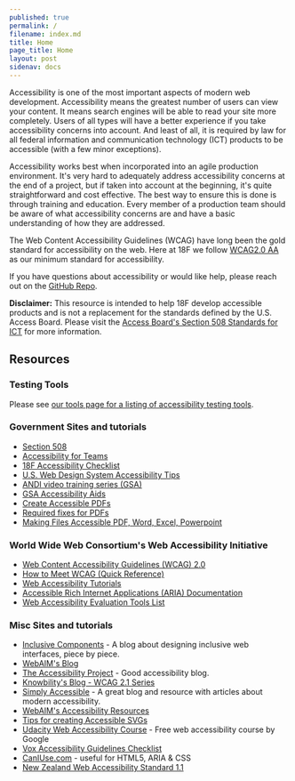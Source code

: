```yaml
---
published: true
permalink: /
filename: index.md
title: Home
page_title: Home
layout: post
sidenav: docs
---
```


Accessibility is one of the most important aspects of modern web development. Accessibility means the greatest number of users can view your content. It means search engines will be able to read your site more completely. Users of all types will have a better experience if you take accessibility concerns into account. And least of all, it is required by law for all federal information and communication technology (ICT) products to be accessible (with a few minor exceptions).

Accessibility works best when incorporated into an agile production environment. It's very hard to adequately address accessibility concerns at the end of a project, but if taken into account at the beginning, it's quite straightforward and cost effective. The best way to ensure this is done is through training and education. Every member of a production team should be aware of what accessibility concerns are and have a basic understanding of how they are addressed.

The Web Content Accessibility Guidelines (WCAG) have long been the gold standard for accessibility on the web. Here at 18F we follow [WCAG2.0 AA](https://www.w3.org/TR/WCAG20/) as our minimum standard for accessibility.  

If you have questions about accessibility or would like help, please reach out on the [GitHub Repo](https://github.com/18F/accessibility).

__Disclaimer:__ This resource is intended to help 18F develop accessible products and is not a replacement for the standards defined by the U.S. Access Board. Please visit the [Access Board's Section 508 Standards for ICT](https://www.access-board.gov/ict/) for more information.

## Resources

### Testing Tools

Please see [our tools page for a listing of accessibility testing tools](tools/). 

### Government Sites and tutorials
* [Section 508](https://section508.gov/)
* [Accessibility for Teams](https://accessibility.digital.gov/)
* [18F Accessibility Checklist](./checklist/)
* [U.S. Web Design System Accessibility Tips](https://designsystem.digital.gov/documentation/accessibility/)
* [ANDI video training series (GSA)](https://www.section508.gov/test/web-software/andi-training-videos)
* [GSA Accessibility Aids](https://www.gsa.gov/website-information/accessibility-aids)
* [Create Accessible PDFs](https://www.section508.gov/create/pdfs)
* [Required fixes for PDFs](http://www.hhs.gov/web/section-508/making-files-accessible/pdf-required/index.html)
* [Making Files Accessible PDF, Word, Excel, Powerpoint](http://www.hhs.gov/web/section-508/making-files-accessible/index.html)

### World Wide Web Consortium's Web Accessibility Initiative
* [Web Content Accessibility Guidelines (WCAG) 2.0](https://www.w3.org/TR/WCAG20/)
* [How to Meet WCAG (Quick Reference)](https://www.w3.org/WAI/WCAG21/quickref/)
* [Web Accessibility Tutorials](https://www.w3.org/WAI/tutorials/)
* [Accessible Rich Internet Applications (ARIA) Documentation](https://www.w3.org/html/wg/drafts/html/master/dom.html#wai-aria) 
* [Web Accessibility Evaluation Tools List](https://www.w3.org/WAI/ER/tools/)

### Misc Sites and tutorials
* [Inclusive Components](https://inclusive-components.design/) - A blog about designing inclusive web interfaces, piece by piece.
* [WebAIM's Blog](http://webaim.org/blog/)
* [The Accessibility Project](http://a11yproject.com/) - Good accessibility blog.
* [Knowbility's Blog - WCAG 2.1 Series](https://knowbility.org/blog/2018/WCAG21-intro/)
* [Simply Accessible](http://simplyaccessible.com/archives/) - A great blog and resource with articles about modern accessibility.
* [WebAIM's Accessibility Resources](http://webaim.org/resources/)
* [Tips for creating Accessible SVGs](http://www.sitepoint.com/tips-accessible-svg/)
* [Udacity Web Accessibility Course](https://www.udacity.com/course/web-accessibility--ud891) - Free web accessibility course by Google
* [Vox Accessibility Guidelines Checklist](http://accessibility.voxmedia.com/)
* [CanIUse.com](http://caniuse.com/) - useful for HTML5, ARIA & CSS 
* [New Zealand Web Accessibility Standard 1.1](https://www.digital.govt.nz/standards-and-guidance/nz-government-web-standards/web-accessibility-standard-1-1/)

